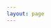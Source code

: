 ```yaml
---
layout: page
---
```

<GameEntranceV id="tower" src="/casual/tower/index.html" :resetHeight=false></GameEntranceV>